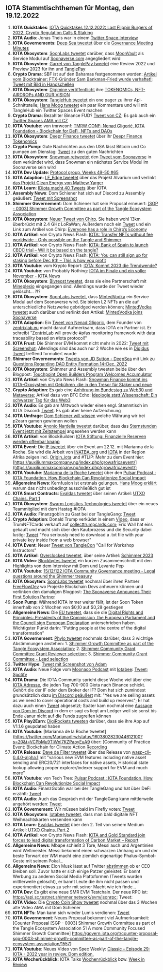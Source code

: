 ## IOTA Stammtischthemen für Montag, den 19.12.2022

1. **IOTA Quicktakes**: [IOTA Quicktakes 12.12.2022: Last Flippin Burgers of 2022, Crypto Regulation Calls & Staking](https://www.youtube.com/watch?v=YwYFGgQ3Xzg)
2. **IOTA Audio**: Jonas Theis war in einem [Twitter Space Interview](https://twitter.com/Deep_Sea_Iotan/status/1602422437026664451?s=20&t=3WHPjjcl2NddBQKQfQ6MSA)
3. **IOTA Governements**: [Deep Sea tweetet](https://twitter.com/Deep_Sea_Iotan/status/1602358838405074956?s=20&t=3WHPjjcl2NddBQKQfQ6MSA9) über die [Governance Meeting Minutes](https://shimmer-community-treasury.notion.site/Governance-Meeting-Minutes-ee59a57aa4944ab6acaddaca0955ace3)
4. **IOTA Ökosystem**: [SoonLabs tweetet](https://twitter.com/soon_labs/status/1602542097080324096?s=20) darüber, dass [MoonVault](https://twitter.com/Moon_Vault_News) als Service Modul auf [Soonaverse.com](https://soonaverse.com/) angegliedert wird 
5. **IOTA Ökosystem**: [Garret von TanglePay tweetet](https://twitter.com/GarrettBullish/status/1602477107187437568?s=20) eine Review 2022 und Preview 2023 für ihn und [TanglePay](https://twitter.com/tanglepaycom)
6. **Crypto Drama**: SBF ist auf den Bahamas festgenommen worden: [Artikel vom Blocktrainer: FTX-Gründer Sam Bankman-Fried wurde verhaftet!](https://www.blocktrainer.de/ftx-gruender-sam-bankman-fried-wurde-verhaftet/); [Tweet mit Bild in Handschellen](https://twitter.com/coinbureau/status/1602830564851073025?s=20&t=xsktR3WawCpTKUL0ybXHDg)
7. **IOTA Ökosystem**: [Digimine veröffentlicht](https://twitter.com/DigiMine_/status/1602601508146667522?s=20) ihre [TOKENOMICs, NFT-AIRDROPs AND OUR VISION ](https://www.digimine.de/wp-content/uploads/2022/12/Tokenomic_Paper.pdf)
8. **IOTA Ökosystem**: [TangleHub tweetet](https://twitter.com/Vrom14286662/status/1602620304731275267?s=20&t=LhM8gMc0aRfHO3p5rxvBVw) ein one pager zu ihrer Api-Schnittstelle; [Hans Moog tweetet](https://twitter.com/hus_qy/status/1602966799833866241?s=20&t=37xzYF7VIlRiRE25OnCWkg) ein paar Kommentare und will mit TangleHub ein Twitter Spaces Event machen
9. **Crypto Drama**: Bezahlter Binance FUD? [Tweet von CZ](https://twitter.com/cz_binance/status/1602590863451889665?s=20&t=8qPs1eYytVKpr92e4vfApQ); Es gab auch ein [Twitter Spaces AMA mit CZ](https://twitter.com/cz_binance/status/1602990578865774592?s=20&t=NUgxabmDIFFVm80gXPWbvw)
10. **IOTA Youtube**: von tmrwconf: [TMRW CONF: Nenad Gligorić, IOTA Foundation - Blockchain for DeFi, NFTs and DAOs](https://www.youtube.com/watch?v=SJpQ8hZ1fmc)
11. **IOTA Ökosystem**: [Deepr Finance tweetet](https://twitter.com/DeeprFinance/status/1602666918913183745?s=20&t=RhN1wD8VI2eOqWz9CM9_oQ) über ihr [Deepr Finance Tokenomics](https://medium.com/@Deepr.Finance/deepr-finance-tokenomics-36555abc721b)
12. **Crypto Pump**: Gute Nachrichten aus den USA lässt Bitcoin und Co pumpen am Dienstag: [Tweet](https://twitter.com/bitcoin2go/status/1602659324488196097?s=20&t=RhN1wD8VI2eOqWz9CM9_oQ) zu den guten Nachrichten
13. **IOTA Ökosystem**: [Snowman retweetet](https://twitter.com/SnowMan_Finance/status/1602912827596939265?s=20&t=xsktR3WawCpTKUL0ybXHDg) den [Tweet vom Soonaverse](https://twitter.com/soon_labs/status/1602902456521748480) in dem verkündet wird, dass Snowman ein nächstes Service Modul im Soonaverse sein wird
14. **IOTA Dev Update**: [Protocol group, Weeks 49-50 #65](https://github.com/iotaledger/research-updates/discussions/65)
15. **IOTA Adaption**: [LF_Edge tweetet](https://twitter.com/LF_Edge/status/1602711451369611271?s=20&t=xsktR3WawCpTKUL0ybXHDg) über das Projekt Alvarium und verlinkt [das Projekt Clean Energy von Mathew Yarger](https://hubs.la/Q01vy97s0)
16. **IOTA Learn**: [IDiota macht 40 Tweets](https://twitter.com/id_iota/status/1602696433974460416?s=20&t=xsktR3WawCpTKUL0ybXHDg) über IOTA
17. **Assembly News**: Dom Schiener hat sich auf Discord zu Assembly geäußert: [Tweet mit Screenshot](https://twitter.com/Vrom14286662/status/1602686121623838725?s=20&t=xsktR3WawCpTKUL0ybXHDg)
18. **Shimmer Governement**: Dom Schiener hat sein Proposal erneuert: [[SGP - 0003] Shimmer Growth Committee as part of the Tangle Ecosystem Association](https://govern.iota.org/t/sgp-0003-shimmer-growth-committee-as-part-of-the-tangle-ecosystem-association/1552)
19. **IOTA Ökosystem**: [Neuer Tweet von Chirp](https://twitter.com/ChirpIoT/status/1602642491471286274?s=20&t=xsktR3WawCpTKUL0ybXHDg). Sie haben wohl 13km überbrückt mit 2.4 GHz LoRaWan; Außerdem noch ein [Tweet](https://twitter.com/ChirpIoT/status/1602984746530869249?s=20&t=37xzYF7VIlRiRE25OnCWkg) und ein Link zum Artikel von Chirp: [Everyone has a role in Chirp’s Economy](https://chirpiot.medium.com/everyone-has-a-role-in-chirps-economy-a2da9b1337d0)
20. **IOTA Artikel**: von Crypto News Flash: [IOTA: Transfer NFTs without fee worldwide – Only possible on the Tangle and Shimmer](https://www.crypto-news-flash.com/iota-transfer-nfts-without-fee-worldwide-only-possible-on-the-tangle-and-shimmer/)
21. **IOTA Artikel**: von Crypto News Flash: [IOTA: Bank of Spain to launch CBDC trial – Will it be based on the tangle?](https://www.crypto-news-flash.com/iota-bank-of-spain-to-launch-cbdc-trial-will-it-be-based-on-the-tangle/)
22. **IOTA Artikel**: von Crypto News Flash: [IOTA: You can still sign up for staking before Dec 8th – This is how you profit](https://www.crypto-news-flash.com/iota-you-can-still-sign-up-for-staking-before-dec-8th-this-is-how-you-profit/)
23. **IOTA Youtube**: vom Krypto Report: [IOTA: Kommt 2023 die Trendwende?](https://www.youtube.com/watch?v=pWyFXEtiJDQ)
24. **IOTA Youtube**: von Probably Nothing: [IOTA im Finale und ein voller November - IOTA News](https://www.youtube.com/watch?v=SJZIp22HP8Y)
25. **IOTA Ökosystem**: [Bivreost tweetet](https://twitter.com/bivreost/status/1602682429986291712?t=uPx0LBy2D4-oHJR1AoUAVg&s=19), dass sie eine Partnerschaft mit [Mineplexio](https://twitter.com/mineplexio) eingegangen sind. Allerdings wurde der Tweet wieder gelöscht... ?!?
26. **IOTA Ökosystem**: [SoonLabs tweetet](https://twitter.com/soon_labs/status/1603267645788151808?s=20&t=MTblVJ0R0MVJOKRmYSzymw), dass [MintedVodka](https://twitter.com/MintedVodka) ein Service Modul auf dem Soonaverse wird. Sie bieten L2 NFTs an die auf unterschiedliche Netzwerke gebridged werden können; [MintedVodka tweetet](https://twitter.com/MintedVodka/status/1603729585937473538?s=20&t=rJLz2F8ASwdOkf8EUQET8g) auch darüber und verlinkt den Artikel: [MintedVodka joins Soonaverse](https://medium.com/gat-network/mintedvodka-joins-soonaverse-81b440097d45)
27. **IOTA Adaption**: Ein [Tweet von Nenad Gligoric](https://twitter.com/zlidza/status/1603102498759315456?s=20&t=MTblVJ0R0MVJOKRmYSzymw), dem Founder von [zentrixlab.eu](https://zentrixlab.eu/) macht darauf Aufmerksam, dass IOTA ein Partner ist. Er schreibt "[ZentrixLab](https://twitter.com/ZentrixLab) will provide #pfas monitoring framework with data traceability based on #iota protocol!"
28. **IOTA Frust**: Die Shimmer EVM kommt nicht mehr in 2022: [Tweet mit Screenshot](https://twitter.com/IotaPoet/status/1603141862427983873?s=20&t=MTblVJ0R0MVJOKRmYSzymw); Allerdings sind das auch nur 2 Woche wie es in [Digidus Tweet](https://twitter.com/DigidusPrime/status/1603254128280338435?s=20&t=MTblVJ0R0MVJOKRmYSzymw) treffend formuliert wurde
29. **Shimmer Governements**: [Tweets von JD Sutton - DeepSea](https://twitter.com/Deep_Sea_Iotan/status/1603082628596375552?s=20&t=MTblVJ0R0MVJOKRmYSzymw) mit Link zu [Questions Regarding DAO Entity Formation 14-Dec. 2022](https://shimmer-community-treasury.notion.site/Questions-Regarding-DAO-Entity-Formation-14-Dec-2022-1a899fe803bd40ff9702b85c96ece54a)
30. **IOTA Ökosystem**: Shimmer und Assembly tweeten beide über den Blogpost: [Touchpoint Open Builders Program Welcomes Accumulator](https://blog.assembly.sc/touchpoint-welcomes-accumulator/)
31. **IOTA Artikel**: von Crypto News Flash: [Snowman Finance kommt ins IOTA-Ökosystem mit Gebühren, die in den Tresor für Staker und neue](https://www.crypto-news-flash.com/de/snowman-finance-kommt-ins-iota-oekosystem-mit-gebuehren-die-in-den-tresor-fuer-staker-und-neue/)
32. **Crypto Adaption**: Es gab eine [Anhörung im Bundestag zu Web30 und Metaverse](https://www.bundestag.de/ausschuesse/a23_digitales/Anhoerungen/921548-921548); Artikel dazu von BTC Echo: [Ideologie statt Wissenschaft: Ein schwarzer Tag für das Web3](https://www.btc-echo.de/news/ideologie-statt-wissenschaft-ein-schwarzer-tag-fuer-das-web3-156214/)
33. **IOTA Audio**: Es gab am Mittwoch wieder einen engl. Stammtisch im IOTA Discord: [Tweet](https://twitter.com/Deep_Sea_Iotan/status/1602422013888712705?s=20&t=MTblVJ0R0MVJOKRmYSzymw). Es gab aber keine Aufzeichnung
34. **IOTA Umfrage**: [Dom Schiener will wissen](https://twitter.com/DomSchiener/status/1602996894740975617?s=20&t=MTblVJ0R0MVJOKRmYSzymw) welche Währung wir bei p2earn gamen gewinnen wollen
35. **IOTA Youtube**: [Anonio Nardella tweetet](https://twitter.com/antonionardella/status/1602583377516892160?s=20&t=MTblVJ0R0MVJOKRmYSzymw) darüber, dass das [Sternstunden Event jetzt mit Zeitstempel](https://www.youtube.com/watch?v=n2vBD-oFgYg) angesehen werden kann
36. **IOTA Artikel**: von BlockBuilder: [IOTA Stiftung: Finanzielle Reserven werden offenbar knapp](https://block-builders.de/iota-stiftung-finanzielle-reserven-werden-offenbar-knapp/)
37. **IOTA Event**: Die [IF tweetet](https://twitter.com/iota/status/1603389426343841793?s=20&t=RCzk3mfQs03xHGTiJ-PzsA) über ein Event am 22.12. mit Marianna de la Roche. Sie wird die Arbeit von [INATBA_org](https://twitter.com/INATBA_org) und [IOTA](https://twitter.com/iota) in der Region Afrika zeigen incl. [Origin_iota](https://twitter.com/origin_iota) und #TLIP: Mehr zu dem Event hier: [https://auxiliummaxcompany.ng/index.php/growafricaevent/](https://auxiliummaxcompany.ng/index.php/growafricaevent/)
38. **IOTA Youtube**: [Marianna de la Roche tweetet](https://twitter.com/Marianadlrw/status/1603385210032340993?s=20&t=RCzk3mfQs03xHGTiJ-PzsA) über den [Pulsar Podcast : IOTA Foundation, How Blockchain Can Revolutionize Social Impact](https://www.youtube.com/watch?v=Gj-dFw17I-A&t=68s)
39. **Allgemeine News**: Kernfusion ist erstmals gelungen. [Hans Moog erklärt](https://twitter.com/hus_qy/status/1603374275821543424?s=20&t=RCzk3mfQs03xHGTiJ-PzsA) warum das nicht unbedingt ausschließlich gut ist
40. **IOTA Smart Contracts**: [Evaldas tweetet](https://twitter.com/lunfardo314/status/1603379722590773255?s=20&t=L7WwJbEk2ofxFVeZ4B-XxA) über seinen Artikel: [UTXO Chains. Part 1](https://medium.com/@lunfardo/utxo-chains-1-5-ed3c3b71522c)
41. **IOTA Ökosystem**: [Swarm Logistics Technologies tweetet](https://twitter.com/SwarmLogistics/status/1602351507990536193?s=20&t=L7WwJbEk2ofxFVeZ4B-XxA) über ein neues Teammitglied mit dem Hastag #IOTA
42. **IOTA Audio**: Finanzgoblin zu Gast bei der TangleGang: [Tweet](https://twitter.com/GangTangleTalk/status/1603407156686082049?s=20&t=JMGzmgyD3uoGub-67oU8CQ)
43. **Crypto Adaption**: Donald Trump verküdet in einem [Video](https://www.youtube.com/watch?v=GJQuwbUOmyg), dass er TrumNFTCards verkauft auf [collecttrumpcards.com](https://collecttrumpcards.com/); Eric Wall hat eins gekauft und macht sich über den Kaufprozess und die Security dabei lustig: [Tweet](https://twitter.com/ercwl/status/1603427564034441219?s=20&t=Z4PQt5nEu2ddnocbsPJbSA) "You seriously need to download a .txt file with your private key inside from a web browser"
44. **IOTA Event**: Neuer [Tweet von TangleCon](https://twitter.com/TangleCon/status/1603430642951360516?s=20&t=JMGzmgyD3uoGub-67oU8CQ) "Call for Workshop Instructors"
45. **IOTA Artikel**: [Overclocked tweetet](https://twitter.com/overclocksalmon/status/1603562127150977025?s=20&t=JMGzmgyD3uoGub-67oU8CQ), über seine Artikel: [Schimmer 2023](https://medium.com/@overclocked5900x/shimmer-2023-91d74e16d3b)
46. **IOTA Video**: [Blockbytes tweetet](https://twitter.com/blockbytescom/status/1603461136644382720?s=20&t=JMGzmgyD3uoGub-67oU8CQ) ein kurzen Zusammenschnitt mit den Highlights von dem Interview mit Dom und Levante Pep
47. **IOTA Youtube**: [15/12/122 IOTA Community Governance meeting - Legal questions around the Shimmer treasury](https://www.youtube.com/watch?v=ijlN_VgOxbM)
48. **IOTA Ökosytem**: [SoonLabs tweetet](https://twitter.com/soon_labs/status/1603647723508445184?s=20&t=Z4PQt5nEu2ddnocbsPJbSA) nochmal über ihren Partner [FreeFlowDev](https://twitter.com/FreeflowDev) wo Projekte Blockchain Devs anheuern können und verlinken den damaligen Blogpost: [The Soonaverse Announces Their First Solution Partner](https://soonlabs.medium.com/the-soonaverse-announces-their-first-solution-partner-4f859312e32f)
49. **Soon Pump**: Während IOTA immer weiter fällt, ist der Soon Token innerhalb von 2 Wochen von $0,10 auf $0,28 gestiegen
50. **Allgemeine News**: Die [EU tweetet](https://twitter.com/EU_Commission/status/1603335110463557632?s=20&t=Z4PQt5nEu2ddnocbsPJbSA), dass sie die [Digital Rights and Principles: Presidents of the Commission, the European Parliament and the Council sign European Declaration](https://ec.europa.eu/commission/presscorner/detail/en/ip_22_7683) unterschrieben haben. Wichtigster Punkt darin: "Putting people at the centre of the digital transformation"
51. **IOTA Governement**: [Phylo tweetet](https://twitter.com/PhyloIota/status/1603547314957975552?s=20&t=Z4PQt5nEu2ddnocbsPJbSA) nochmals darüber, dass 3 wichtige Abstimmungen anstehen: 1. [Shimmer Growth Committee as part of the Tangle Ecosystem Association](https://govern.iota.org/t/sgp-0003-shimmer-growth-committee-as-part-of-the-tangle-ecosystem-association/1552); 2. [Shimmer Community Grant Committee Grant Reviewer selection](https://govern.iota.org/t/sgp-0002-shimmer-community-grant-committee-grant-reviewer-selection/1546); 3. [Shimmer Community Grant Committee - Lead selection](https://govern.iota.org/t/sgp-0001-shimmer-community-grant-committee-lead-selection/1544/1)
52. **Twitter Hype**: [Tweet mit Screenshot von Adam](https://twitter.com/IotaPoet/status/1603700881010184192?s=20&t=HaqHkqlotm_3oGyifidnIQ)
53. **IOTA Audio**: Neue Folge vom [Moonaco Podcast](https://twitter.com/MoonacoPodcast) mit [Iotabee](https://twitter.com/iotabee): [Tweet](https://twitter.com/MoonacoPodcast/status/1603724290775564289?s=20&t=rJLz2F8ASwdOkf8EUQET8g); [Spotify](https://open.spotify.com/episode/10LUrWPtG9R0qrKTSTjbMy?si=MTfQRUhxQISttkLP6fvxzw&nd=1)
54. **IOTA Drama**: Die IOTA Community spricht diese Woche viel über eine [IOTA Adresse](https://thetangle.org/address/iota1qqkqat7dp0cz0nrgfaxrmmvktwmlw7nnyz4m2f57mphngr0tskfr6dym4wg), die jeden Tag 700-900 Giota nach Binance schickt. Gehört die der IF oder dem Broker der IF? Dom hat sich zumindest grundsätzlich dazu [im Discord geäußert](https://discord.com/channels/397872799483428865/397872799483428867/1052531242379268147) mit: "Yes we are selling assets as we need to cover operational costs and build up reserves"; Er hat dazu auch einen [Tweet](https://twitter.com/DomSchiener/status/1603799782228725762?s=20&t=VCPbMu9TlWnI7KZPaoyEuA) abgesetzt; Später kam nochmal eine [Aussage von Dom im Discord](https://discord.com/channels/397872799483428865/397872799483428867/1047969480942288987) in dem er sagt es liegt am Ledger weil sie sonst bis Ende Janur nicht auf die Funds zugreifen können
55. **IOTA Play2Earn**: [DigiRockets tweeten](https://twitter.com/DigiMine_/status/1604044013497376770?s=20&t=aviJuAkgioiU2QHpKh47tA) darüber, dass sie ihre App auf V1.1.6 geupdated haben
56. **IOTA Youtube**: [Marianna de la Roche tweetet](https://twitter.com/Marianadlrw/status/1603802823044612100?s=20&t=VCPbMu9TlWnI7KZPaoyEuA9 über: [Community of Practice Event: Blockchain for Climate Action [Recording](https://www.youtube.com/watch?v=K4IJ0bI3I0w)
57. **IOTA Release**: [Dave de Fijter tweetet](https://twitter.com/fijter/status/1603832489780314117?s=20&t=VCPbMu9TlWnI7KZPaoyEuA) über das Release von [wasp-cli-0.4.0-alpha.1](https://github.com/iotaledger/wasp/releases/tag/v0.4.0-alpha.1) mit "various new EVM features including native asset sending and ERC20/721 interfaces for native assets, Historical state lookup allowing proper explorer/indexer support for EVM and much more"
58. **IOTA Youtube**: von Tech Tree: [Pulsar Podcast : IOTA Foundation, How Blockchain Can Revolutionize Social Impact](https://www.youtube.com/watch?v=Gj-dFw17I-A)
59. **IOTA Audio**: FinanzGoblin war bei der TangleGang und hat über DeFi erzählt: [Tweet](https://twitter.com/GangTangleTalk/status/1604442723590742018?s=20&t=ylsP4ZyU2bvX3cmROKMZhw) 
60. **IOTA Audio**: Auch das Gespräch mit der TangleGang kann mittlerweile angehört werden: [Tweet](https://twitter.com/GangTangleTalk/status/1601135238100680704?s=20&t=ylsP4ZyU2bvX3cmROKMZhw)
60. **IOTA Governement**: Wir müssen bald im Firefly voten: [Tweet](https://twitter.com/Deep_Sea_Iotan/status/1603780417215418368?s=20&t=ylsP4ZyU2bvX3cmROKMZhw)
61. **IOTA Ökosystem**: [Iotabee tweetet](https://twitter.com/iotabee/status/1604671906526830592?s=20&t=F1ETiR_ho5TB8YZy5apN6A), dass man bald digitale NFT Weihnachtskarten versenden kann
62. **IOTA Learn**: [Evaldas tweetet](https://twitter.com/lunfardo314/status/1604060937274654721?s=20&t=F1ETiR_ho5TB8YZy5apN6A) über den 2. Teil von seinem Medium Artikel: [UTXO Chains. Part 2](https://medium.com/@lunfardo/utxo-chains-part-2-6aac91ddb9ef)
63. **IOTA Artikel**: von Crypto News Flash: [IOTA and Gold Standard join forces to lead digital transformation of Carbon Market – Report](https://www.crypto-news-flash.com/iota-and-gold-standard-join-forces-to-lead-digital-transformation-of-carbon-market-report/?feed_id=11717&_unique_id=639cbae1bb25a)
64. **Allgemeine News**: Mbape schießt 3 Tore, Messi auch und Argentinien wird Weltmeister. Messi bekommt einen schwarzen Umhang um und der beste Torwart der WM macht eine ziemlich eigenartige Phalus-Symbol-Geste mit seinem Pokal...
65. **Allgemeine News**: Elon Musk lässt auf Twitter [abstimmen](https://twitter.com/elonmusk/status/1604617643973124097?s=20&t=F1ETiR_ho5TB8YZy5apN6A) ob er CEO bleiben soll. Zuvor hatte er sich einige Patzer geleistet: Er bannt Werbung zu anderen Social Media Plattoformen (Tweets wurden mittlerweile gelöscht), er bannt Leute die ihm nicht passen und experimentiert etwas zu sehr mit seiner Macht wie ich finde...
66. **IOTA Dev**: Es gibt eine neue SMR EVM Testchain. Der neue RPC ist: https://api.sc.testnet.shimmer.network/evm/jsonrpc; Tweet: 
67. **IOTA Video**: Die [Crypto Coin Show tweetet](https://twitter.com/CryptoCoinShow/status/1604577916830072840?s=20&t=F1ETiR_ho5TB8YZy5apN6A) nochmal über das 3 Wochen alte Video AMA mit Dom Schiener
68. **IOTA NFTs**: Man kann sich wieder Lumis verdienen: [Tweet](https://twitter.com/ShimmerSeaDEX/status/1604748372866375680?s=20&t=tLMuET1Cxf6e3BWaPGU4WQ)
69. **IOTA Governement**: Neues Proposal bekommt viel Aufmerksamkeit: [Counter Proposal [SGP - 0003] Shimmer Growth Committee as part of the Tangle Ecosystem Association 51 A more Community Focused Shimmer Growth Committee] https://govern.iota.org/t/counter-proposal-sgp-0003-shimmer-growth-committee-as-part-of-the-tangle-ecosystem-association/1557)
70. **IOTA Youtube**: Neues Video von Spec Weekly: [Classic - Episode 29: IOTA - 2022 year in review. Dom edition.](https://www.youtube.com/watch?v=or61FfGqTbA)
71. **IOTA Wocherückblick**: IOTA Talks [Wochenrückblick](https://www.iota-talk.com/index.php?article/246-wochenr%C3%BCckblick-vom-11-bis-17-dezember-2022/) bzw. [Week in Review](https://www.iota-talk.com/index.php?article/247-week-in-review-from-11th-to-17nd-december-2022/)





